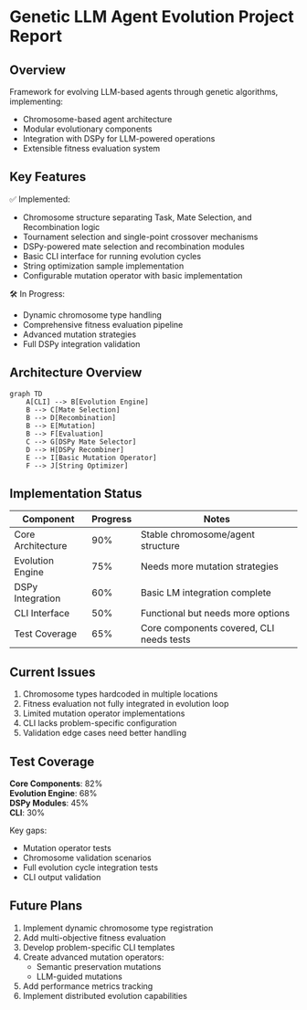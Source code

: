 # Genetic LLM Agent Evolution Project Report

## Overview
Framework for evolving LLM-based agents through genetic algorithms, implementing:
- Chromosome-based agent architecture
- Modular evolutionary components
- Integration with DSPy for LLM-powered operations
- Extensible fitness evaluation system

## Key Features
✅ Implemented:
- Chromosome structure separating Task, Mate Selection, and Recombination logic
- Tournament selection and single-point crossover mechanisms
- DSPy-powered mate selection and recombination modules
- Basic CLI interface for running evolution cycles
- String optimization sample implementation
- Configurable mutation operator with basic implementation

🛠 In Progress:
- Dynamic chromosome type handling
- Comprehensive fitness evaluation pipeline
- Advanced mutation strategies
- Full DSPy integration validation

## Architecture Overview
```mermaid
graph TD
    A[CLI] --> B[Evolution Engine]
    B --> C[Mate Selection]
    B --> D[Recombination]
    B --> E[Mutation]
    B --> F[Evaluation]
    C --> G[DSPy Mate Selector]
    D --> H[DSPy Recombiner]
    E --> I[Basic Mutation Operator]
    F --> J[String Optimizer]
```

## Implementation Status
| Component          | Progress | Notes                                  |
|--------------------|----------|----------------------------------------|
| Core Architecture  | 90%      | Stable chromosome/agent structure      |
| Evolution Engine   | 75%      | Needs more mutation strategies         |
| DSPy Integration   | 60%      | Basic LM integration complete          |
| CLI Interface      | 50%      | Functional but needs more options      |
| Test Coverage      | 65%      | Core components covered, CLI needs tests|

## Current Issues
1. Chromosome types hardcoded in multiple locations
2. Fitness evaluation not fully integrated in evolution loop
3. Limited mutation operator implementations
4. CLI lacks problem-specific configuration
5. Validation edge cases need better handling

## Test Coverage
**Core Components**: 82%  
**Evolution Engine**: 68%  
**DSPy Modules**: 45%  
**CLI**: 30%  

Key gaps:
- Mutation operator tests
- Chromosome validation scenarios
- Full evolution cycle integration tests
- CLI output validation

## Future Plans
1. Implement dynamic chromosome type registration
2. Add multi-objective fitness evaluation
3. Develop problem-specific CLI templates
4. Create advanced mutation operators:
   - Semantic preservation mutations
   - LLM-guided mutations
5. Add performance metrics tracking
6. Implement distributed evolution capabilities
